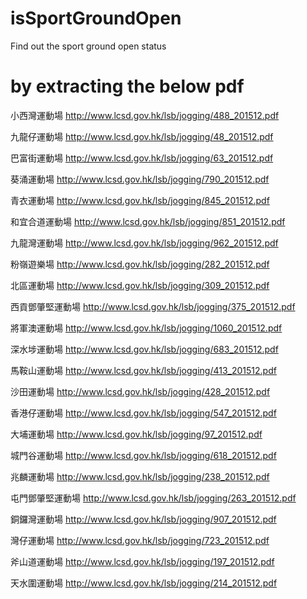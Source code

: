 # isSportGroundOpen
Find out the sport ground open status

# by extracting the below pdf
小西灣運動場
http://www.lcsd.gov.hk/lsb/jogging/488_201512.pdf

九龍仔運動場
http://www.lcsd.gov.hk/lsb/jogging/48_201512.pdf

巴富街運動場
http://www.lcsd.gov.hk/lsb/jogging/63_201512.pdf

葵涌運動場
http://www.lcsd.gov.hk/lsb/jogging/790_201512.pdf

青衣運動場
http://www.lcsd.gov.hk/lsb/jogging/845_201512.pdf

和宜合道運動場
http://www.lcsd.gov.hk/lsb/jogging/851_201512.pdf

九龍灣運動場
http://www.lcsd.gov.hk/lsb/jogging/962_201512.pdf

粉嶺遊樂場
http://www.lcsd.gov.hk/lsb/jogging/282_201512.pdf

北區運動場
http://www.lcsd.gov.hk/lsb/jogging/309_201512.pdf

西貢鄧肇堅運動場
http://www.lcsd.gov.hk/lsb/jogging/375_201512.pdf

將軍澳運動場
http://www.lcsd.gov.hk/lsb/jogging/1060_201512.pdf

深水埗運動場
http://www.lcsd.gov.hk/lsb/jogging/683_201512.pdf

馬鞍山運動場
http://www.lcsd.gov.hk/lsb/jogging/413_201512.pdf

沙田運動場
http://www.lcsd.gov.hk/lsb/jogging/428_201512.pdf

香港仔運動場
http://www.lcsd.gov.hk/lsb/jogging/547_201512.pdf

大埔運動場
http://www.lcsd.gov.hk/lsb/jogging/97_201512.pdf

城門谷運動場
http://www.lcsd.gov.hk/lsb/jogging/618_201512.pdf

兆麟運動場
http://www.lcsd.gov.hk/lsb/jogging/238_201512.pdf

屯門鄧肇堅運動場
http://www.lcsd.gov.hk/lsb/jogging/263_201512.pdf

銅鑼灣運動場
http://www.lcsd.gov.hk/lsb/jogging/907_201512.pdf

灣仔運動場
http://www.lcsd.gov.hk/lsb/jogging/723_201512.pdf

斧山道運動場
http://www.lcsd.gov.hk/lsb/jogging/197_201512.pdf

天水圍運動場
http://www.lcsd.gov.hk/lsb/jogging/214_201512.pdf

